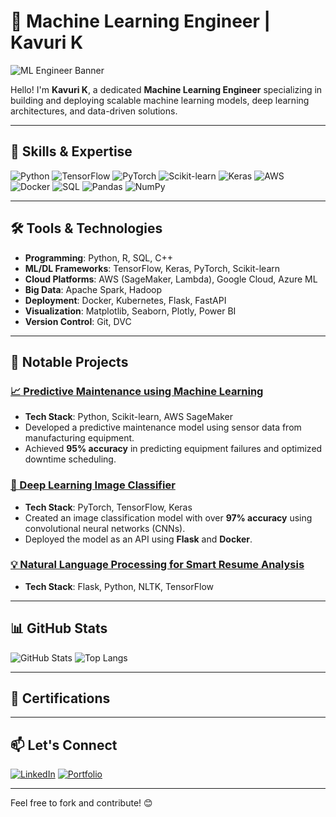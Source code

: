 # 🤖 Machine Learning Engineer | Kavuri K

![ML Engineer Banner](https://user-images.githubusercontent.com/your-banner-url)

Hello! I'm **Kavuri K**, a dedicated **Machine Learning Engineer** specializing in building and deploying scalable machine learning models, deep learning architectures, and data-driven solutions.

---

## 🧠 Skills & Expertise

![Python](https://img.shields.io/badge/-Python-3776AB?style=for-the-badge&logo=python&logoColor=white)
![TensorFlow](https://img.shields.io/badge/-TensorFlow-FF6F00?style=for-the-badge&logo=tensorflow&logoColor=white)
![PyTorch](https://img.shields.io/badge/-PyTorch-EE4C2C?style=for-the-badge&logo=pytorch&logoColor=white)
![Scikit-learn](https://img.shields.io/badge/-Scikit%20Learn-F7931E?style=for-the-badge&logo=scikit-learn&logoColor=white)
![Keras](https://img.shields.io/badge/-Keras-D00000?style=for-the-badge&logo=keras&logoColor=white)
![AWS](https://img.shields.io/badge/-AWS-232F3E?style=for-the-badge&logo=amazonaws&logoColor=white)
![Docker](https://img.shields.io/badge/-Docker-2496ED?style=for-the-badge&logo=docker&logoColor=white)
![SQL](https://img.shields.io/badge/-SQL-336791?style=for-the-badge&logo=postgresql&logoColor=white)
![Pandas](https://img.shields.io/badge/-Pandas-150458?style=for-the-badge&logo=pandas&logoColor=white)
![NumPy](https://img.shields.io/badge/-NumPy-013243?style=for-the-badge&logo=numpy&logoColor=white)

---

## 🛠️ Tools & Technologies

- **Programming**: Python, R, SQL, C++
- **ML/DL Frameworks**: TensorFlow, Keras, PyTorch, Scikit-learn
- **Cloud Platforms**: AWS (SageMaker, Lambda), Google Cloud, Azure ML
- **Big Data**: Apache Spark, Hadoop
- **Deployment**: Docker, Kubernetes, Flask, FastAPI
- **Visualization**: Matplotlib, Seaborn, Plotly, Power BI
- **Version Control**: Git, DVC

---

## 🚀 Notable Projects

### [📈 Predictive Maintenance using Machine Learning](https://github.com/yourusername/project-link)
- **Tech Stack**: Python, Scikit-learn, AWS SageMaker
- Developed a predictive maintenance model using sensor data from manufacturing equipment.
- Achieved **95% accuracy** in predicting equipment failures and optimized downtime scheduling.

### [🎨 Deep Learning Image Classifier](https://github.com/yourusername/project-link)
- **Tech Stack**: PyTorch, TensorFlow, Keras
- Created an image classification model with over **97% accuracy** using convolutional neural networks (CNNs).
- Deployed the model as an API using **Flask** and **Docker**.

### [💡 Natural Language Processing for Smart Resume Analysis](https://github.com/yourusername/project-link)
- **Tech Stack**: Flask, Python, NLTK, TensorFlow


---

## 📊 GitHub Stats

![GitHub Stats](https://github-readme-stats.vercel.app/api?username=yourusername&show_icons=true&theme=radical)
![Top Langs](https://github-readme-stats.vercel.app/api/top-langs/?username=yourusername&layout=compact&theme=radical)

---

## 🏅 Certifications



---

## 📫 Let's Connect

[![LinkedIn](https://img.shields.io/badge/-LinkedIn-0A66C2?style=for-the-badge&logo=linkedin&logoColor=white)](https://www.linkedin.com/in/yourprofile)
[![Portfolio](https://img.shields.io/badge/-Portfolio-FF5722?style=for-the-badge&logo=googlechrome&logoColor=white)](https://your-website.com)

---

Feel free to fork and contribute! 😊
